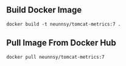 ## Build Docker Image
```
docker build -t neunnsy/tomcat-metrics:7 .
```

## Pull Image From Docker Hub
```
docker pull neunnsy/tomcat-metrics:7 
```